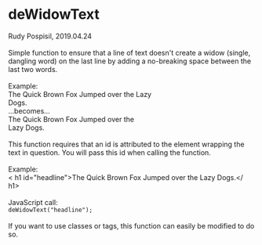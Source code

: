 # deWidowText
Rudy Pospisil, 2019.04.24<br />
<br />
Simple function to ensure that a line of text doesn't create a widow (single, dangling word) on the last line by adding a no-breaking space between the last two words.<br />
<br />
Example:<br />
The Quick Brown Fox Jumped over the Lazy<br />
Dogs.<br />
...becomes...<br />
The Quick Brown Fox Jumped over the<br />
Lazy Dogs.<br />
<br />
This function requires that an id is attributed to the element wrapping the text in question. You will pass this id when calling the function.<br />
<br />
Example:<br />
< h1 id="headline">The Quick Brown Fox Jumped over the Lazy Dogs.</ h1><br />
<br />
JavaScript call:<br />
<code>deWidowText("headline");</code><br />
<br />
If you want to use classes or tags, this function can easily be modified to do so.
